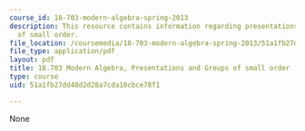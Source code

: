 ```yaml
---
course_id: 18-703-modern-algebra-spring-2013
description: This resource contains information regarding presentations and groups
  of small order.
file_location: /coursemedia/18-703-modern-algebra-spring-2013/51a1fb27dd48d2d28a7cda10cbce78f1_MIT18_703S13_pra_l_12.pdf
file_type: application/pdf
layout: pdf
title: 18.703 Modern Algebra, Presentations and Groups of small order
type: course
uid: 51a1fb27dd48d2d28a7cda10cbce78f1

---
```

None